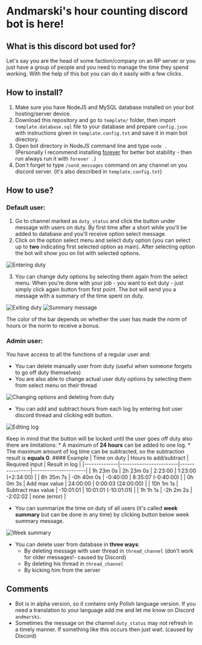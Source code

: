 # Andmarski's hour counting discord bot is here!

## What is this discord bot used for?
Let's say you are the head of some faction/company on an RP server or you just have a group of people and you need to manage the time they spend working. With the help of this bot you can do it easily with a few clicks.

## How to install?
1. Make sure you have NodeJS and MySQL database installed on your bot hosting/server device.
2. Download this repository and go to `template/` folder, then import `template.database.sql` file to your database and prepare `config.json` with instructions given in `template.config.txt` and save it in main bot directory.
3. Open bot directory in NodeJS command line and type `node .` (Personally I recommend installing [forever](https://www.npmjs.com/package/forever) for better bot stability - then run always run it with `forever .`)
4. Don't forget to type `/send_messages` command on any channel on you discord server. (it's also described in `template.config.txt`)

## How to use?

### Default user:
1. Go to channel marked as `duty_status` and click the button under message with users on duty. By first time after a short while you'll be added to database and you'll receive option select message.
2. Click on the option select menu and select duty option (you can select up to **two** indicating first selected option as main). After selecting option the bot will show you on list with selected options.

![Entering duty](https://cdn.discordapp.com/attachments/1001079843217219624/1123596290136223744/image.png)

3. You can change duty options by selecting them again from the select menu. When you're done with your job - you want to exit duty - just simply click again button from first point. The bot will send you a message with a summary of the time spent on duty.

![Exiting duty](https://cdn.discordapp.com/attachments/1001079843217219624/1123601686452240435/image.png)
![Summary message](https://cdn.discordapp.com/attachments/1001079843217219624/1123602058185027604/image.png)

The color of the bar depends on whether the user has made the norm of hours or the norm to receive a bonus.

### Admin user:
You have access to all the functions of a regular user and:
* You can delete manually user from duty (useful when someone forgets to go off duty themselves)
* You are also able to change actual user duty options by selecting them from select menu on their thread

![Changing options and deleting from duty](https://cdn.discordapp.com/attachments/1001079843217219624/1123608070044516362/image.png)

* You can add and subtract hours from each log by entering bot user discord thread and clicking edit button.

![Editing log](https://cdn.discordapp.com/attachments/1001079843217219624/1123610490103418970/image.png)

Keep in mind that the button will be locked until the user goes off duty also there are limitations:
    * A maximum of **24 hours** can be added to one log.
    * The maximum amount of log time can be subtracted, so the subtraction result is **equals 0**.
        #### Example 
        | Time on duty | Hours to add/subtract  | Required input | Result in log        |
        |--------------|------------------------|----------------|----------------------|
        | 1h 23m 0s    | 2h 23m 0s              | 2:23:00        | 1:23:00 (+2:34:00)   |
        | 8h 35m 7s    | -0h 40m 0s             | -0:40:00       | 8:35:07 (-0:40:00)   |
        | 0h 0m 3s     | Add max value          | 24:00:00       | 0:00:03 (24:00:00)   |
        | 10h 1m 1s    | Subtract max value     | -10:01:01      | 10:01:01 (-10:01:01) |
        | 1h 1h 1s     | -2h 2m 2s              | -2:02:02       | none (error)         |
* You can summarize the time on duty of all users (it's called **week summary** but can be done in any time) by clicking button below week summary message.

![Week summary](https://cdn.discordapp.com/attachments/757372887425613894/1123618699073552414/image.png)

* You can delete user from database in **three ways**:
    * By deleting message with user thread in `thread_channel` (don't work for older messages!- caused by Discord)
    * By deleting his thread in `thread_channel`
    * By kicking him from the server

## Comments
* Bot is in alpha version, so it contains only Polish language version. If you need a translation to your language add me and let me know on Discord `andmarski`.
* Sometimes the message on the channel `duty_status` may not refresh in a timely manner. If something like this occurs then just wait. (caused by Discord)